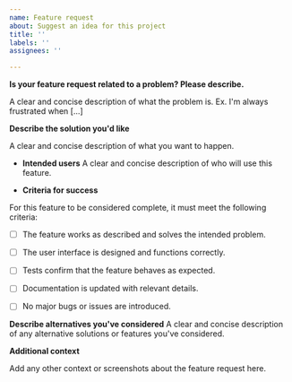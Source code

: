 ```yaml
---
name: Feature request
about: Suggest an idea for this project
title: ''
labels: ''
assignees: ''

---
```


**Is your feature request related to a problem? Please describe.**
<!-- What is the user problem you are trying to solve with this issue? -->
A clear and concise description of what the problem is. Ex. I'm always frustrated when [...]

**Describe the solution you'd like**
<!-- Use this section to explain the feature and how it will work. It can be helpful to add technical details, design proposals, screenshots, videos and links to related epics or issues. -->
A clear and concise description of what you want to happen.

- **Intended users**
A clear and concise description of who will use this feature.
<!-- Include any of the following: types of users (e.g. Developer), personas, or specific company roles (e.g. Manager). It's okay to write "Unknown" and fill this field in later. -->

- **Criteria for success**
<!-- What needs to happen for this feature to be considered complete? List the key requirements below. -->
For this feature to be considered complete, it must meet the following criteria:

  - [ ] The feature works as described and solves the intended problem.
  - [ ] The user interface is designed and functions correctly.
  - [ ] Tests confirm that the feature behaves as expected.
  - [ ] Documentation is updated with relevant details.
  - [ ] No major bugs or issues are introduced.


**Describe alternatives you've considered**
A clear and concise description of any alternative solutions or features you've considered.

**Additional context**
<!-- Include use cases, benefits, goals, or any other details that will help us understand. -->
Add any other context or screenshots about the feature request here.